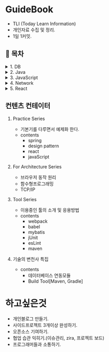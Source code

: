 # GuideBook
- TLI (Today Learn Information)
- 개인자료 수집 및 정리.
- 1일 1커밋.

## &#128204; 목차
<details>
<summary>1. DB</summary>

1.  <details>
    <summary> Oracle</summary>

    - [dataBasePlanning](./db/oracle/dataBasePlanning.md)
    - [dataIntegrity](./db/oracle/dataIntegrity.md)
    - [errorCode](./db/oracle/errorCode.md)
    - [function](./db/oracle/function.md)
    - [jdbc](./db/oracle/jdbc.md)
    - [join](./db/oracle/join.md)
    - [paginaion](./db/oracle/paginaion.md)
    - [procedure](./db/oracle/procedure.md)
    - [query_DCL](./db/oracle/query_DCL.md)
    - [query_DLL](./db/oracle/query_DLL.md)
    - [query_DML](./db/oracle/query_DML.md)
    - [query_QL](./db/oracle/query_QL.md)
    - [queryOptimizaion](./db/oracle/queryOptimizaion.md)
    - [seqence](./db/oracle/seqence.md)
    - [transaction](./db/oracle/transaction.md)
    - [trigger](./db/oracle/trigger.md)
    - [view](./db/oracle/view.md)
    </details>
2. <details>
    <summary> Mysql</summary>

    - [install](./db/mysql/install.md)
  </details>
</details>


<details>
<summary>2. Java</summary>

- [ClassPart1](./java/class_part_1.md)
- [ClassPart2](./java/class_part_2.md)
- [ClassPart3](./java/class_part_3.md)
</details>

<details>
<summary>3. JavaScript</summary>

- [Array](./javascript/array.md)
- [Json](./javascript/json.md)
- [StrictMode](./javascript/strictMode.md)
</details>

<details>
<summary>4. Network</summary>

- [HTTP](./network/http.md)
- [REST](./network/REST.md)
- [CORS](./network/CORS.md)
</details>


<details>
<summary>5. React</summary>

- [react_redux](./react/react_redux.md)
- [redux_action](./react/redux_action.md)
- [redux_thunk](./react/redux_thunk.md)
</details>





## 컨텐츠 컨테이터

1.  Practice Series
    - 기본기를 다루면서 예제화 한다.
    - contents
        - spring
        - design pattern
        - react
        - javaScript

2. For Architecture Series
    - 브라우저 동작 원리
    - 함수형프로그래밍
    - TCP/IP

3. Tool Series
    - 이용중인 툴의 소개 및 응용방법
    - contents
      - webpack
      - babel
      - mybatis
      - jUnit
      - esLint
      - maven

4. 기술의 변천사 특집
    - contents
      - 데이터베이스 연동모듈
      - Build Tool[Maven, Gradle]


# 하고싶은것
- 개인블로그 만들기.
- 사이드프로젝트 3개이상 완성하기.
- 오픈소스 기여하기.
- 협업 습관 익히기.(이슈관리, zira, 프로젝트 보드)
- 프로그래머들과 소통하기.